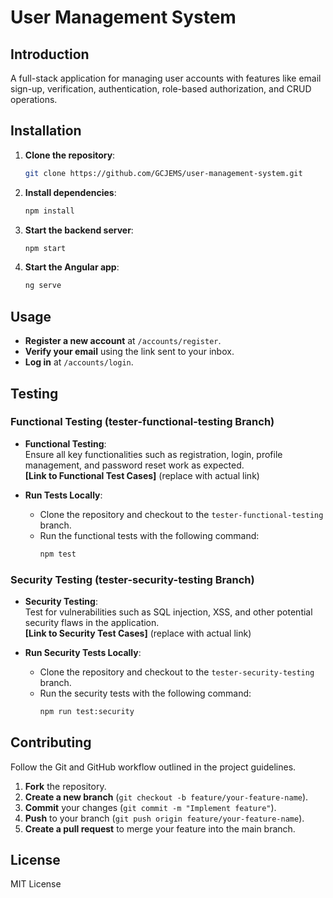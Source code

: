 # User Management System

## Introduction
A full-stack application for managing user accounts with features like email sign-up, verification, authentication, role-based authorization, and CRUD operations.

## Installation

1. **Clone the repository**:
    ```bash
    git clone https://github.com/GCJEMS/user-management-system.git
    ```

2. **Install dependencies**:
    ```bash
    npm install
    ```

3. **Start the backend server**:
    ```bash
    npm start
    ```

4. **Start the Angular app**:
    ```bash
    ng serve
    ```

## Usage

- **Register a new account** at `/accounts/register`.
- **Verify your email** using the link sent to your inbox.
- **Log in** at `/accounts/login`.

## Testing

### **Functional Testing** (tester-functional-testing Branch)

- **Functional Testing**:  
  Ensure all key functionalities such as registration, login, profile management, and password reset work as expected.  
  **[Link to Functional Test Cases]** (replace with actual link)

- **Run Tests Locally**:
    - Clone the repository and checkout to the `tester-functional-testing` branch.
    - Run the functional tests with the following command:
      ```bash
      npm test
      ```

### **Security Testing** (tester-security-testing Branch)

- **Security Testing**:  
  Test for vulnerabilities such as SQL injection, XSS, and other potential security flaws in the application.  
  **[Link to Security Test Cases]** (replace with actual link)

- **Run Security Tests Locally**:
    - Clone the repository and checkout to the `tester-security-testing` branch.
    - Run the security tests with the following command:
      ```bash
      npm run test:security
      ```

## Contributing
Follow the Git and GitHub workflow outlined in the project guidelines.

1. **Fork** the repository.
2. **Create a new branch** (`git checkout -b feature/your-feature-name`).
3. **Commit** your changes (`git commit -m "Implement feature"`).
4. **Push** to your branch (`git push origin feature/your-feature-name`).
5. **Create a pull request** to merge your feature into the main branch.

## License
MIT License

